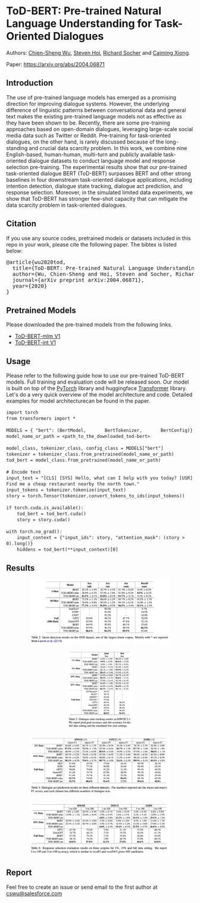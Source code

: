 # ToD-BERT: Pre-trained Natural Language Understanding for Task-Oriented Dialogues 

Authors: [Chien-Sheng Wu](https://jasonwu0731.github.io/), [Steven Hoi](http://mysmu.edu.sg/faculty/chhoi/), [Richard Socher](https://www.socher.org/) and [Caiming Xiong](http://cmxiong.com/).

Paper: https://arxiv.org/abs/2004.06871

## Introduction
The use of pre-trained language models has emerged as a promising direction for improving dialogue systems. However, the underlying difference of linguistic patterns between conversational data and general text makes the existing pre-trained language models not as effective as they have been shown to be. Recently, there are some pre-training approaches based on open-domain dialogues, leveraging large-scale social media data such as Twitter or Reddit. Pre-training for task-oriented dialogues, on the other hand, is rarely discussed because of the long-standing and crucial data scarcity problem. In this work, we combine nine English-based, human-human, multi-turn and publicly available task-oriented dialogue datasets to conduct language model and response selection pre-training. The experimental results show that our pre-trained task-oriented dialogue BERT (ToD-BERT) surpasses BERT and other strong baselines in four downstream task-oriented dialogue applications, including intention detection, dialogue state tracking, dialogue act prediction, and response selection. Moreover, in the simulated limited data experiments, we show that ToD-BERT has stronger few-shot capacity that can mitigate the data scarcity problem in task-oriented dialogues.

## Citation
If you use any source codes, pretrained models or datasets included in this repo in your work, please cite the following paper. The bibtex is listed below:
<pre>
@article{wu2020tod,
  title={ToD-BERT: Pre-trained Natural Language Understanding for Task-Oriented Dialogues},
  author={Wu, Chien-Sheng and Hoi, Steven and Socher, Richard and Xiong, Caiming},
  journal={arXiv preprint arXiv:2004.06871},
  year={2020}
}
</pre>

## Pretrained Models
Please downloaded the pre-trained models from the following links.
* [ToD-BERT-mlm V1](https://drive.google.com/file/d/1vxqTda4MIYb1VDIA4NOokq7uCM4MW_1J/view?usp=sharing)
* [ToD-BERT-jnt V1](https://drive.google.com/file/d/17F-wS4PwR6iz-Ubj0TaNsxNyMscgO3VV/view?usp=sharing)

## Usage
Please refer to the following guide how to use our pre-trained ToD-BERT models. Full training and evaluation code will be released soon. Our model is built on top of the [PyTorch](https://pytorch.org/) library and huggingface [Transformer](https://github.com/huggingface/transformers) library. Let's do a very quick overview of the model architecture and code. Detailed examples for model architecturecan be found in the paper.

```
import torch
from transformers import *

MODELS = { "bert": (BertModel,       BertTokenizer,       BertConfig)}
model_name_or_path = <path_to_the_downloaded_tod-bert>

model_class, tokenizer_class, config_class = MODELS["bert"]
tokenizer = tokenizer_class.from_pretrained(model_name_or_path)
tod_bert = model_class.from_pretrained(model_name_or_path)

# Encode text 
input_text = "[CLS] [SYS] Hello, what can I help with you today? [USR] Find me a cheap restaurant nearby the north town."
input_tokens = tokenizer.tokenize(input_text)
story = torch.Tensor(tokenizer.convert_tokens_to_ids(input_tokens))

if torch.cuda.is_available(): 
    tod_bert = tod_bert.cuda()
    story = story.cuda()

with torch.no_grad():
    input_context = {"input_ids": story, "attention_mask": (story > 0).long()}
    hiddens = tod_bert(**input_context)[0] 
```

## Results

<p align="center">
<img src="img/Intent.png" width="75%" />
</p>

<p align="center">
<img src="img/DST.png" width="35%" />
</p>

<p align="center">
<img src="img/DA.png" width="75%" />
</p>

<p align="center">
<img src="img/RS.png" width="75%" />
</p>


## Report
Feel free to create an issue or send email to the first author at cswu@salesforce.com

